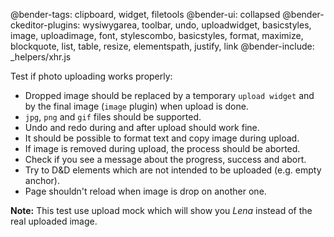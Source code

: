 @bender-tags: clipboard, widget, filetools
@bender-ui: collapsed
@bender-ckeditor-plugins: wysiwygarea, toolbar, undo, uploadwidget, basicstyles, image, uploadimage, font, stylescombo, basicstyles, format, maximize, blockquote, list, table, resize, elementspath, justify, link
@bender-include: _helpers/xhr.js

Test if photo uploading works properly:

* Dropped image should be replaced by a temporary `upload widget` and by the final image (`image` plugin) when upload is done.
* `jpg`, `png` and `gif` files should be supported.
* Undo and redo during and after upload should work fine.
* It should be possible to format text and copy image during upload.
* If image is removed during upload, the process should be aborted.
* Check if you see a message about the progress, success and abort.
* Try to D&D elements which are not intended to be uploaded (e.g. empty anchor).
* Page shouldn't reload when image is drop on another one.

**Note:** This test use upload mock which will show you *Lena* instead of the real uploaded image.
